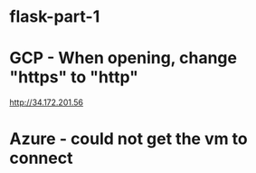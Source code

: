 # flask-part-1

# GCP - When opening, change "https" to "http"
http://34.172.201.56

# Azure - could not get the vm to connect